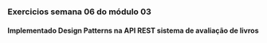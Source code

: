 ### Exercicios semana 06 do módulo 03
#### Implementado Design Patterns na API REST sistema de avaliação de livros